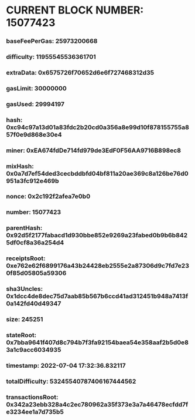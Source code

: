 # CURRENT BLOCK NUMBER: 15077423

### baseFeePerGas: 25973200668
### difficulty: 11955545536361701
### extraData: 0x6575726f70652d6e6f727468312d35
### gasLimit: 30000000
### gasUsed: 29994197
### hash: 0xc94c97a13d01a83fdc2b20cd0a356a8e99d10f878155755a857f0e9d868e30e4
### miner: 0xEA674fdDe714fd979de3EdF0F56AA9716B898ec8
### mixHash: 0x0a7d7ef54ded3cecbddbfd04bf811a20ae369c8a126be76d0951a3fc912e469b
### nonce: 0x2c192f2afea7e0b0
### number: 15077423
### parentHash: 0x92d5f2177fabacd1d930bbe852e9269a23fabed0b9b6b8425df0cf8a36a254d4
### receiptsRoot: 0xe762e62f6899176a43b24428eb2555e2a87306d9c7fd7e230f85d05805a59306
### sha3Uncles: 0x1dcc4de8dec75d7aab85b567b6ccd41ad312451b948a7413f0a142fd40d49347
### size: 245251
### stateRoot: 0x7bba9641f407d8c794b7f3fa92154baea54e358aaf2b5d0e83a1c9acc6034935
### timestamp: 2022-07-04 17:32:36.832117
### totalDifficulty: 53245540787406167444562
### transactionsRoot: 0x342a23ebb328a4c2ec780962a35f373e3a7a46478ecfdd7fe3234ee1a7d735b5

